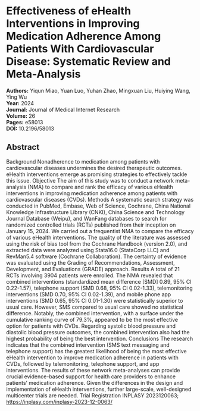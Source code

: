 # Effectiveness of eHealth Interventions in Improving Medication Adherence Among Patients With Cardiovascular Disease: Systematic Review and Meta-Analysis

**Authors:** Yiqun Miao, Yuan Luo, Yuhan Zhao, Mingxuan Liu, Huiying Wang, Ying Wu  
**Year:** 2024  
**Journal:** Journal of Medical Internet Research  
**Volume:** 26  
**Pages:** e58013  
**DOI:** 10.2196/58013  

## Abstract
Background            Nonadherence to medication among patients with cardiovascular diseases undermines the desired therapeutic outcomes. eHealth interventions emerge as promising strategies to effectively tackle this issue.                                Objective            The aim of this study was to conduct a network meta-analysis (NMA) to compare and rank the efficacy of various eHealth interventions in improving medication adherence among patients with cardiovascular diseases (CVDs).                                Methods            A systematic search strategy was conducted in PubMed, Embase, Web of Science, Cochrane, China National Knowledge Infrastructure Library (CNKI), China Science and Technology Journal Database (Weipu), and WanFang databases to search for randomized controlled trials (RCTs) published from their inception on January 15, 2024. We carried out a frequentist NMA to compare the efficacy of various eHealth interventions. The quality of the literature was assessed using the risk of bias tool from the Cochrane Handbook (version 2.0), and extracted data were analyzed using Stata16.0 (StataCorp LLC) and RevMan5.4 software (Cochrane Collaboration). The certainty of evidence was evaluated using the Grading of Recommendations, Assessment, Development, and Evaluations (GRADE) approach.                                Results            A total of 21 RCTs involving 3904 patients were enrolled. The NMA revealed that combined interventions (standardized mean difference [SMD] 0.89, 95% CI 0.22-1.57), telephone support (SMD 0.68, 95% CI 0.02-1.33), telemonitoring interventions (SMD 0.70, 95% CI 0.02-1.39), and mobile phone app interventions (SMD 0.65, 95% CI 0.01-1.30) were statistically superior to usual care. However, SMS compared to usual care showed no statistical difference. Notably, the combined intervention, with a surface under the cumulative ranking curve of 79.3%, appeared to be the most effective option for patients with CVDs. Regarding systolic blood pressure and diastolic blood pressure outcomes, the combined intervention also had the highest probability of being the best intervention.                                Conclusions            The research indicates that the combined intervention (SMS text messaging and telephone support) has the greatest likelihood of being the most effective eHealth intervention to improve medication adherence in patients with CVDs, followed by telemonitoring, telephone support, and app interventions. The results of these network meta-analyses can provide crucial evidence-based support for health care providers to enhance patients’ medication adherence. Given the differences in the design and implementation of eHealth interventions, further large-scale, well-designed multicenter trials are needed.                                Trial Registration            INPLASY 2023120063; https://inplasy.com/inplasy-2023-12-0063/


